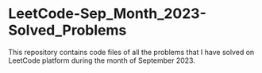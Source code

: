 # LeetCode-Sep_Month_2023-Solved_Problems
This repository contains code files of all the problems that I have solved on LeetCode platform during the month of September 2023.
